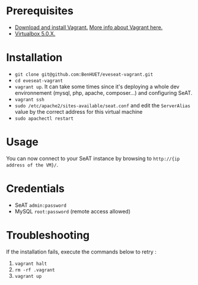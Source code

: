 # Prerequisites

* [Download and install Vagrant.](https://www.vagrantup.com/) [More info about Vagrant here.](https://www.vagrantup.com/docs/)
* [Virtualbox 5.0.X.](https://www.virtualbox.org/wiki/Download_Old_Builds_5_0)

# Installation

* `git clone git@github.com:BenHUET/eveseat-vagrant.git`
* `cd eveseat-vagrant`
* `vagrant up`. It can take some times since it's deploying a whole dev environnement (mysql, php, apache, composer...) and configuring SeAT.
* `vagrant ssh`
* `sudo /etc/apache2/sites-available/seat.conf` and edit the `ServerAlias` value by the correct address for this virtual machine
* `sudo apachectl restart`

# Usage

You can now connect to your SeAT instance by browsing to `http://{ip address of the VM}/`.

# Credentials

* SeAT `admin:password`
* MySQL `root:password` (remote access allowed)

# Troubleshooting

If the installation fails, execute the commands below to retry :
1. `vagrant halt`
2. `rm -rf .vagrant`
3. `vagrant up`
